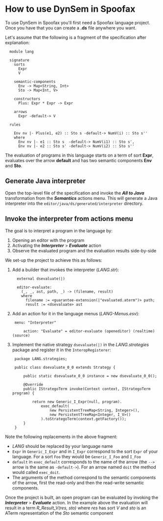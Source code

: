 
# How to use DynSem in Spoofax

To use DynSem in Spoofax you'll first need a Spoofax language project. Once you have that you can create a **.ds** file anywhere you want.

Let's assume that the following is a fragment of the specification after explanation:

```
  module lang

  signature
    sorts
      Expr
      V

    semantic-components
      Env -> Map<String, Int>
      Sto -> Map<Int, V>

    constructors
      Plus: Expr * Expr -> Expr

    arrows
      Expr -default-> V

  rules

    Env nv |- Plus(e1, e2) :: Sto s -default-> NumV(i) :: Sto s''
    where
      Env nv |- e1 :: Sto s  -default-> NumV(i1) :: Sto s',
      Env nv |- e2 :: Sto s' -default-> NumV(i2) :: Sto s''

```

The evaluation of programs in this language starts on a term of sort **Expr**, evaluates over the arrow **default** and has two semantic components **Env** and **Sto**.

## Generate Java interpreter

Open the top-level file of the specification and invoke the ***All to Java*** transformation from the ***Semantics*** actions menu. This will generate a Java interpreter into the `editor/java/ds/generated/interpreter` directory.

## Invoke the interpreter from actions menu

The goal is to interpret a program in the language by:

1. Opening an editor with the program
2. Activating the ***Interpreter*** > ***Evaluate*** action
3. Observe the evaluated program and the evaluation results side-by-side

We set-up the project to achieve this as follows:

1. Add a builder that invokes the interpreter (*LANG.str*):
		 
		 external dsevaluate(|)
		
		 editor-evaluate:
		   (_, _, ast, path, _) -> (filename, result)
		   where
		     filename := <guarantee-extension(|"evaluated.aterm")> path;
		     result := <dsevaluate> ast
		     
2. Add an action for it in the language menus (*LANG-Menus.esv*):

		menu: "Interpreter"
		
			action: "Evaluate" = editor-evaluate (openeditor) (realtime) (source)
			
3. Implement the native strategy `dsevaluate(|)` in the *LANG.strategies* package and register it in the `InteropRegisterer`:

		package LANG.strategies;
		
		public class dsevaluate_0_0 extends Strategy {
		
			public static dsevaluate_0_0 instance = new dsevaluate_0_0();
		
			@Override
			public IStrategoTerm invoke(Context context, IStrategoTerm program) {
		
				return new Generic_I_Expr(null, program).
					exec_default(
						new PersistentTreeMap<String, Integer>(),
						new PersistentTreeMap<Integer, I_V>()
					).toStrategoTerm(context.getFactory());
			}
		}


Note the following replacements in the above fragment:
	
* *LANG* should be replaced by your language name
* `Expr` in `Generic_I_Expr` and in `I_Expr` correspond to the sort `Expr` of your language. For a sort `Foo` they would be `Generic_I_Foo` and `I_Foo`
* `default` in `exec_default` corresponds to the name of the arrow (the `-->` arrow is the same as `-default->`). For an arrow named `doit` the method would called `exec_doit`.
* The arguments of the method correspond to the semantic components of the arrow, first the read-only and then the read-write semantic components.

Once the project is built, an open program can be evaluated by invoking the ***Interpreter*** > ***Evaluate*** action. In the example above the evaluation will result in a term *R_Result_V(res, sto)* where *res* has sort *V* and *sto* is an ATerm representation of the *Sto* semantic component
